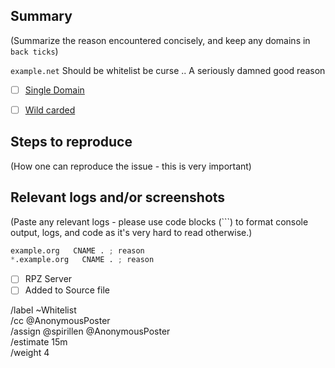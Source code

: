 ## Summary

(Summarize the reason encountered concisely, and keep any domains in 
`back ticks`)

`example.net` Should be whitelist be curse .. A seriously damned good 
reason

- [ ] [Single Domain](source/whitelist/domains.list)
- [ ] [Wild carded](source/whitelist/wildcard.list)


## Steps to reproduce

(How one can reproduce the issue - this is very important)



## Relevant logs and/or screenshots

(Paste any relevant logs - please use code blocks (```) to format 
console output, logs, and code as it's very hard to read otherwise.)


```python
example.org   CNAME . ; reason
*.example.org   CNAME . ; reason
```

- [ ] RPZ Server
- [ ] Added to Source file

/label ~Whitelist  
/cc @AnonymousPoster  
/assign @spirillen @AnonymousPoster  
/estimate 15m  
/weight 4
